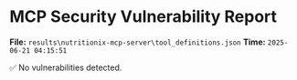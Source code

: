 # MCP Security Vulnerability Report
**File:** `results\nutritionix-mcp-server\tool_definitions.json`
**Time:** `2025-06-21 04:15:51`

✅ No vulnerabilities detected.